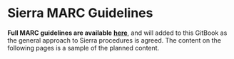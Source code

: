 # Sierra MARC Guidelines

**Full MARC guidelines are available** [**here**](https://wellcomecloud.sharepoint.com/:w:/r/sites/wc2/cr/ci/Cataloging/Visual%20%26%20material%20culture/Visual%20%26%20material%20culture%20cataloguing%20guidelines%20\(version%20history\)/VisualMaterialCataloguing\_v2.0\_Draft2022.docx?d=wd0ff0e2b76654dfc9b908f343c67cbfd\&csf=1\&web=1\&e=HXzjMI), and will added to this GitBook as the general approach to Sierra procedures is agreed. The content on the following pages is a sample of the planned content.
